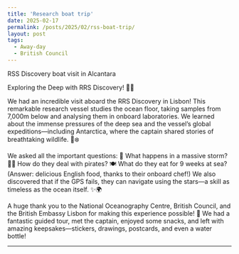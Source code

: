 ```yaml
---
title: 'Research boat trip'
date: 2025-02-17
permalink: /posts/2025/02/rss-boat-trip/
layout: post
tags:
  - Away-day
  - British Council
---
```


RSS Discovery boat visit in Alcantara

Exploring the Deep with RRS Discovery! 🌊🔬

We had an incredible visit aboard the RRS Discovery in Lisbon! This remarkable research vessel studies the ocean floor, taking samples from 7,000m below and analysing them in onboard laboratories. We learned about the immense pressures of the deep sea and the vessel’s global expeditions—including Antarctica, where the captain shared stories of breathtaking wildlife. 🐧❄️

We asked all the important questions:
🌊 What happens in a massive storm?
🏴‍☠️ How do they deal with pirates?
🍽️ What do they eat for 9 weeks at sea? (Answer: delicious English food, thanks to their onboard chef!)
We also discovered that if the GPS fails, they can navigate using the stars—a skill as timeless as the ocean itself. ✨🌍

A huge thank you to the National Oceanography Centre, British Council, and the British Embassy Lisbon for making this experience possible! 🙌 We had a fantastic guided tour, met the captain, enjoyed some snacks, and left with amazing keepsakes—stickers, drawings, postcards, and even a water bottle!

---
